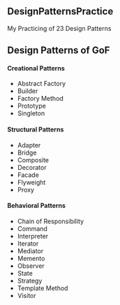 ## DesignPatternsPractice

My Practicing of 23 Design Patterns

## Design Patterns of GoF

#### Creational Patterns
- Abstract Factory
- Builder
- Factory Method
- Prototype
- Singleton

#### Structural Patterns
- Adapter
- Bridge
- Composite
- Decorator
- Facade
- Flyweight
- Proxy

#### Behavioral Patterns
- Chain of Responsibility
- Command
- Interpreter
- Iterator
- Mediator
- Memento
- Observer
- State
- Strategy
- Template Method
- Visitor

